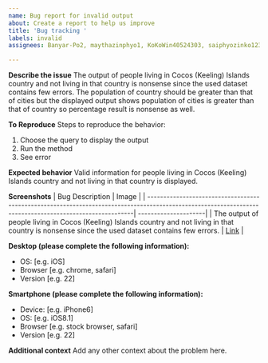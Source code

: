 ```yaml
---
name: Bug report for invalid output
about: Create a report to help us improve
title: 'Bug tracking '
labels: invalid
assignees: Banyar-Po2, maythazinphyo1, KoKoWin40524303, saiphyozinko123

---
```


**Describe the issue**
The output of people living in Cocos (Keeling) Islands country and not living in that country is nonsense since the used dataset contains few errors.
The population of country should be greater than that of cities but the displayed output shows population of cities is greater than that of country so percentage result is nonsense as well.

**To Reproduce**
Steps to reproduce the behavior:
1. Choose the query to display the output
2. Run the method
3. See error

**Expected behavior**
Valid information for people living in Cocos (Keeling) Islands country and not living in that country is displayed.

**Screenshots**
| Bug Description                                                                                                                                         | Image                |
| --------------------------------------------------------------------------------------------------------------------------------------------------------| ---------------------|
| The output of people living in Cocos (Keeling) Islands country and not living in that country is nonsense since the used dataset contains few errors.   | [Link](img/bug3.PNG) |

**Desktop (please complete the following information):**
- OS: [e.g. iOS]
- Browser [e.g. chrome, safari]
- Version [e.g. 22]

**Smartphone (please complete the following information):**
- Device: [e.g. iPhone6]
- OS: [e.g. iOS8.1]
- Browser [e.g. stock browser, safari]
- Version [e.g. 22]

**Additional context**
Add any other context about the problem here.
